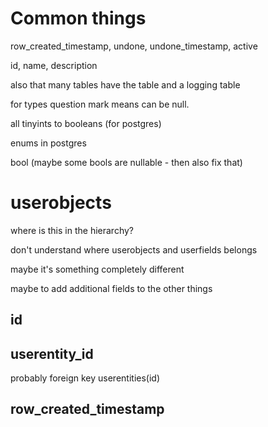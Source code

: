 # Common things

row_created_timestamp, undone, undone_timestamp, active

id, name, description

also that many tables have the table and a logging table

for types question mark means can be null.

all tinyints to booleans (for postgres)

enums in postgres

bool (maybe some bools are nullable - then also fix that)

# userobjects

where is this in the hierarchy?

don't understand where userobjects and userfields belongs

maybe it's something completely different

maybe to add additional fields to the other things

## id

## userentity_id

probably foreign key userentities(id)

## row_created_timestamp

